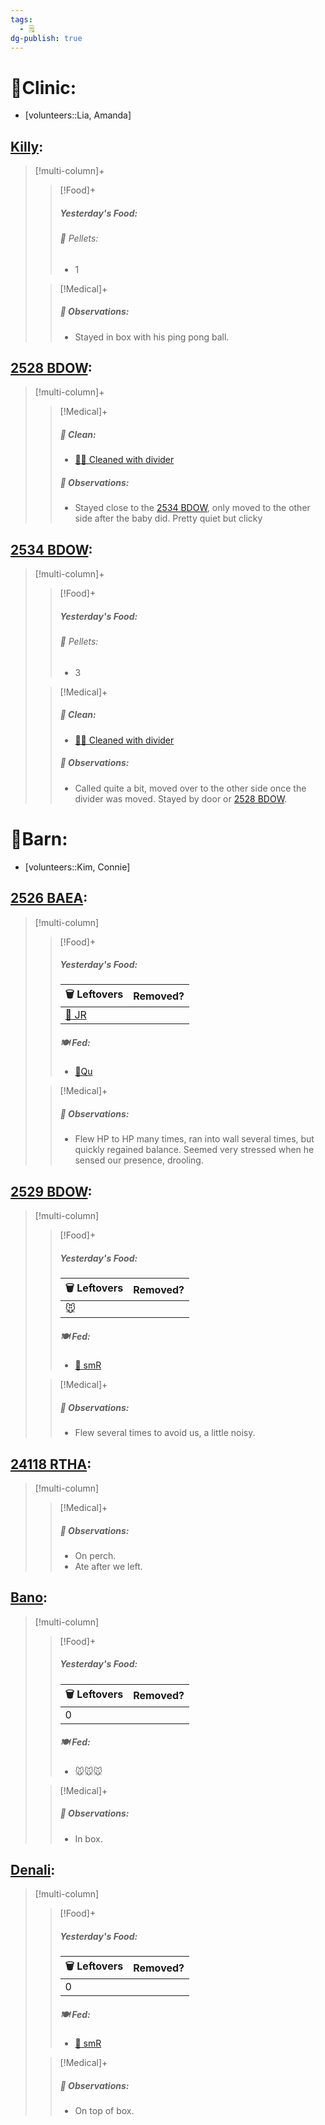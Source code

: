 ```yaml
---
tags:
  - 🗒️
dg-publish: true
---
```


# 🏥Clinic:
- [volunteers::Lia, Amanda]

## [Killy](../RARE%20Birds/Ed%20Birds/Killy.md):
> [!multi-column]+
>
>> [!Food]+
>>##### Yesterday's Food:
>>###### 💩 Pellets:
>>- 1
>
>> [!Medical]+
>> ##### 🔭 Observations:
>> - Stayed in box with his ping pong ball.

## [2528 BDOW](../RARE%20Birds/2528%20BDOW.md):
> [!multi-column]+
>
>> [!Medical]+
>>##### 🫧 Clean:
>> - [🧼➗ Cleaned with divider](../Admin/Codes/Cleaned%20with%20divider.md)
>>
>> ##### 🔭 Observations:
>> - Stayed close to the [2534 BDOW](../RARE%20Birds/2534%20BDOW.md), only moved to the other side after the baby did. Pretty quiet but clicky

## [2534 BDOW](../RARE%20Birds/2534%20BDOW.md):
> [!multi-column]+
>
>> [!Food]+
>>##### Yesterday's Food:
>>###### 💩 Pellets:
>>- 3
>>
>
>> [!Medical]+
>>##### 🫧 Clean:
>> - [🧼➗ Cleaned with divider](../Admin/Codes/Cleaned%20with%20divider.md)
>>
>> ##### 🔭 Observations:
>> - Called quite a bit, moved over to the other side once the divider was moved. Stayed by door or [2528 BDOW](../RARE%20Birds/2528%20BDOW.md).

# 🏡Barn:
- [volunteers::Kim, Connie]

## [2526 BAEA](../RARE%20Birds/2526%20BAEA.md):
> [!multi-column]
>
>> [!Food]+
>> ##### Yesterday's Food:
>> |🗑️ Leftovers| Removed?
>> |---|---|
>>|[🐀 JR](Jumbo%20Rat.md)|
>>
>> ##### 🍽️ Fed:
>> - [🐥Qu](../Admin/Codes/Food/Quail.md)
>
>> [!Medical]+
>> ##### 🔭 Observations:
>> - Flew HP to HP many times, ran into wall several times, but quickly regained balance. Seemed very stressed when he sensed our presence, drooling. 

## [2529 BDOW](../RARE%20Birds/2529%20BDOW.md):
> [!multi-column]
>
>> [!Food]+
>> ##### Yesterday's Food:
>> |🗑️ Leftovers| Removed?
>> |---|---|
>>|🐭|
>>
>> ##### 🍽️ Fed:
>> - [🐀 smR](../Admin/Codes/Food/Small%20Rat.md)
>
>> [!Medical]+
>> ##### 🔭 Observations:
>> - Flew several times to avoid us, a little noisy.

## [24118 RTHA](../RARE%20Birds/24118%20RTHA.md):
> [!multi-column]
>
>> [!Medical]+
>> ##### 🔭 Observations:
>> - On perch.
>> - Ate after we left.

## [Bano](../RARE%20Birds/Ed%20Birds/Bano.md):
> [!multi-column]
>
>> [!Food]+
>> ##### Yesterday's Food:
>> |🗑️ Leftovers| Removed?
>> |---|---|
>>|0|
>>
>> ##### 🍽️ Fed:
>> - 🐭🐭🐭
>
>> [!Medical]+
>> ##### 🔭 Observations:
>> - In box.

## [Denali](../RARE%20Birds/Ed%20Birds/Denali.md):
> [!multi-column]
>
>> [!Food]+
>> ##### Yesterday's Food:
>> |🗑️ Leftovers| Removed?
>> |---|---|
>>|0|
>>
>> ##### 🍽️ Fed:
>> - [🐀 smR](../Admin/Codes/Food/Small%20Rat.md)
>
>> [!Medical]+
>> ##### 🔭 Observations:
>> - On top of box.


